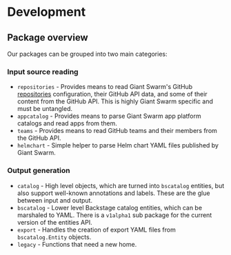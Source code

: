 # Development

## Package overview

Our packages can be grouped into two main categories:

### Input source reading

- `repositories` - Provides means to read Giant Swarm's GitHub [repositories](https://github.com/giantswarm/github/tree/master/repositories) configuration, their GitHub API data, and some of their content from the GitHub API. This is highly Giant Swarm specific and must be untangled.
- `appcatalog` - Provides means to parse Giant Swarm app platform catalogs and read apps from them.
- `teams` - Provides means to read GitHub teams and their members from the GitHub API.
- `helmchart` - Simple helper to parse Helm chart YAML files published by Giant Swarm.

### Output generation

- `catalog` - High level objects, which are turned into `bscatalog` entities, but also support well-known annotations and labels. These are the glue between input and output.
- `bscatalog` - Lower level Backstage catalog entities, which can be marshaled to YAML. There is a `v1alpha1` sub package for the current version of the entities API.
- `export` - Handles the creation of export YAML files from `bscatalog.Entity` objects.
- `legacy` - Functions that need a new home.
